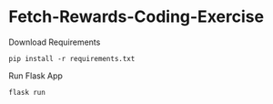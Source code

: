 # Fetch-Rewards-Coding-Exercise

Download Requirements
```
pip install -r requirements.txt
```
Run Flask App
```
flask run
```